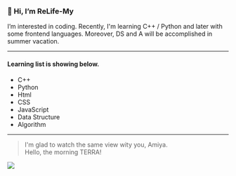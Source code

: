 ### 👋 Hi, I’m ReLife-My
I’m interested in coding. 
Recently, I'm learning C++ / Python and later with some frontend languages. 
Moreover, DS and A will be accomplished in summer vacation.

---

#### Learning list is showing below.
- C++ 
- Python
- Html
- CSS
- JavaScript
- Data Structure
- Algorithm

---


> I'm glad to watch the same view wity you, Amiya.  
> Hello, the morning TERRA!


![](https://upload.cc/i1/2021/04/24/KrQWw6.png)
